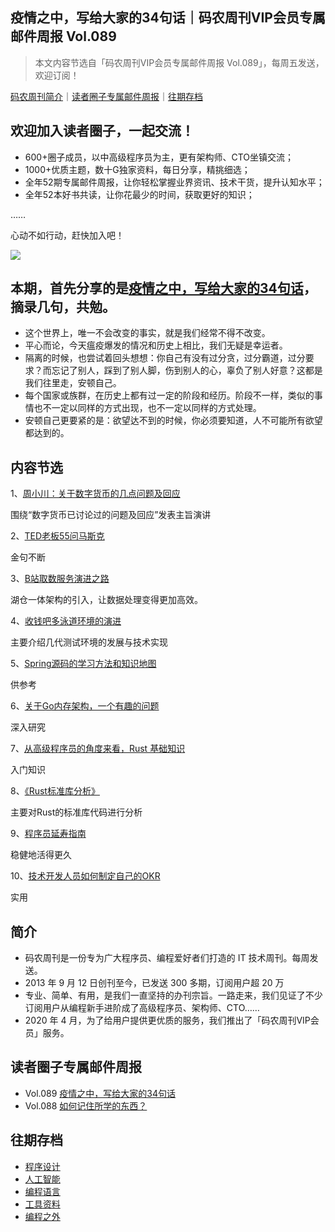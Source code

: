 ## 疫情之中，写给大家的34句话｜码农周刊VIP会员专属邮件周报 Vol.089

> 本文内容节选自「码农周刊VIP会员专属邮件周报 Vol.089」，每周五发送，欢迎订阅！

[码农周刊简介](#简介)｜[读者圈子专属邮件周报](#读者圈子专属邮件周报)｜[往期存档](#往期存档) 

## 欢迎加入读者圈子，一起交流！
- 600+圈子成员，以中高级程序员为主，更有架构师、CTO坐镇交流；
- 1000+优质主题，数十G独家资料，每日分享，精挑细选；
- 全年52期专属邮件周报，让你轻松掌握业界资讯、技术干货，提升认知水平；
- 全年52本好书共读，让你花最少的时间，获取更好的知识；


……


心动不如行动，赶快加入吧！


<img src="https://img.toutiao.io/ads/vip_github.jpeg">


## 本期，首先分享的是[疫情之中，写给大家的34句话](https://mp.weixin.qq.com/s/gUBAw4Nvrl1EIQVyFnLM-A)，摘录几句，共勉。
- 这个世界上，唯一不会改变的事实，就是我们经常不得不改变。
- 平心而论，今天瘟疫爆发的情况和历史上相比，我们无疑是幸运者。
- 隔离的时候，也尝试着回头想想：你自己有没有过分贪，过分霸道，过分要求？而忘记了别人，踩到了别人脚，伤到别人的心，辜负了别人好意？这都是我们往里走，安顿自己。
- 每个国家或族群，在历史上都有过一定的阶段和经历。阶段不一样，类似的事情也不一定以同样的方式出现，也不一定以同样的方式处理。
- 安顿自己更要紧的是：欲望达不到的时候，你必须要知道，人不可能所有欲望都达到的。

## 内容节选

1、[周小川：关于数字货币的几点问题及回应](https://mp.weixin.qq.com/s/8z_ZRmO86SuSnDqHdX66yQ)

围绕“数字货币已讨论过的问题及回应”发表主旨演讲

2、[TED老板55问马斯克](https://mp.weixin.qq.com/s/1VFik3tE6DW7pNOYFyZNTw)

金句不断

3、[B站取数服务演进之路](https://toutiao.io/k/yx71pwe)

湖仓一体架构的引入，让数据处理变得更加高效。

4、[收钱吧多泳道环境的演进](https://toutiao.io/k/59oz4qo)

主要介绍几代测试环境的发展与技术实现

5、[Spring源码的学习方法和知识地图](https://toutiao.io/k/fhe58uh)

供参考

6、[关于Go内存架构，一个有趣的问题](https://toutiao.io/k/z6tigh0)

深入研究

7、[从高级程序员的角度来看，Rust 基础知识](https://toutiao.io/k/76ky4oe)

入门知识

8、[《Rust标准库分析》](https://github.com/Warrenren/inside-rust-std-library)

主要对Rust的标准库代码进行分析

9、[程序员延寿指南](https://github.com/geekan/HowToLiveLonger)

稳健地活得更久

10、[技术开发人员如何制定自己的OKR](https://toutiao.io/k/zq8oiet)

实用

## 简介
- 码农周刊是一份专为广大程序员、编程爱好者们打造的 IT 技术周刊。每周发送。
- 2013 年 9 月 12 日创刊至今，已发送 300 多期，订阅用户超 20 万
- 专业、简单、有用，是我们一直坚持的办刊宗旨。一路走来，我们见证了不少订阅用户从编程新手进阶成了高级程序员、架构师、CTO……
- 2020 年 4 月，为了给用户提供更优质的服务，我们推出了「码农周刊VIP会员」服务。


## 读者圈子专属邮件周报
- Vol.089 [疫情之中，写给大家的34句话](/docs/vol.089.md)
- Vol.088 [如何记住所学的东西？](/docs/vol.088.md)


## 往期存档
- [程序设计](/archives/architecture.md#程序设计)
- [人工智能](/archives/ai.md#人工智能)
- [编程语言](/archives/language.md#编程语言)
- [工具资料](/archives/tool.md#工具资料)
- [编程之外](/archives/other.md#编程之外) 

